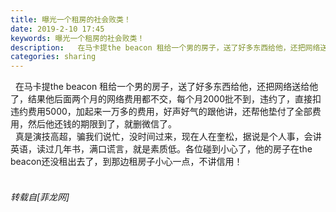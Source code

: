 ```yaml
---
title: 曝光一个租房的社会败类！
date: 2019-2-10 17:45
keywords: 曝光一个租房的社会败类！
description:   在马卡提the beacon 租给一个男的房子，送了好多东西给他，还把网络送给他了，结果他后面两个月的网络费用都不交，每个月2000批不到，违约了，直接扣违约费用5000，加起来一万多的费用，好声好气的跟他讲，还帮他垫付了全部费用，然后他还钱的期限到了，就删微信了。  真是演技高超，骗我们说忙，没时间过来，现在人在奎松，据说是个人事，会讲英语，读过几年书，满口谎言，就是素质低。各位碰到小心了，他的房子在the beacon还没租出去了，到那边租房子小心一点，不讲信用！  
categories: sharing
---
```

<td class="t_f" id="postmessage_2961821">

  在马卡提the beacon 租给一个男的房子，送了好多东西给他，还把网络送给他了，结果他后面两个月的网络费用都不交，每个月2000批不到，违约了，直接扣违约费用5000，加起来一万多的费用，好声好气的跟他讲，还帮他垫付了全部费用，然后他还钱的期限到了，就删微信了。<br/>
  真是演技高超，骗我们说忙，没时间过来，现在人在奎松，据说是个人事，会讲英语，读过几年书，满口谎言，就是素质低。各位碰到小心了，他的房子在the beacon还没租出去了，到那边租房子小心一点，不讲信用！<br/>
<img alt="" border="0" class="zoom" data-cf-modified-228dfb93f941ed54f60226b1-="" file="data/attachment/album/201902/10/174441mbfn7wd7777sb7fs.png" id="aimg_CK98z" lazyloadthumb="1" onclick="" onmouseover="" src="http://www.flw.ph/data/attachment/album/201902/10/174441mbfn7wd7777sb7fs.png"/><br/>
  </td>
###### 转载自[菲龙网]